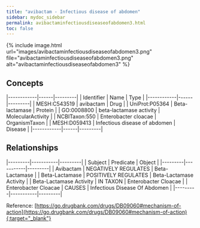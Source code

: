 ```yaml
---
title: "avibactam - Infectious disease of abdomen"
sidebar: mydoc_sidebar
permalink: avibactaminfectiousdiseaseofabdomen3.html
toc: false 
---
```


{% include image.html url="images/avibactaminfectiousdiseaseofabdomen3.png" file="avibactaminfectiousdiseaseofabdomen3.png" alt="avibactaminfectiousdiseaseofabdomen3" %}

## Concepts

|------------|------|---------|
| Identifier | Name | Type    |
|------------|------|---------|
| MESH:C543519 | avibactam | Drug |
| UniProt:P05364 | Beta-lactamase | Protein |
| GO:0008800 | beta-lactamase activity | MolecularActivity |
| NCBITaxon:550 | Enterobacter cloacae | OrganismTaxon |
| MESH:D059413 | Infectious disease of abdomen | Disease |
|------------|------|---------|

## Relationships

|---------|-----------|---------|
| Subject | Predicate | Object  |
|---------|-----------|---------|
| Avibactam | NEGATIVELY REGULATES | Beta-Lactamase |
| Beta-Lactamase | POSITIVELY REGULATES | Beta-Lactamase Activity |
| Beta-Lactamase Activity | IN TAXON | Enterobacter Cloacae |
| Enterobacter Cloacae | CAUSES | Infectious Disease Of Abdomen |
|---------|-----------|---------|

Reference: [https://go.drugbank.com/drugs/DB09060#mechanism-of-action](https://go.drugbank.com/drugs/DB09060#mechanism-of-action){:target="_blank"}